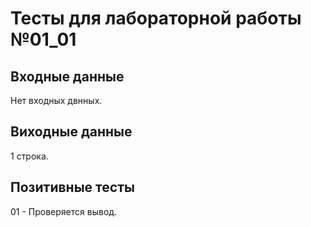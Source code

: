 # Тесты для лабораторной работы №01_01

## Входные данные
Нет входных двнных.

## Виходные данные
1 строка.

## Позитивные тесты
01 - Проверяется вывод.